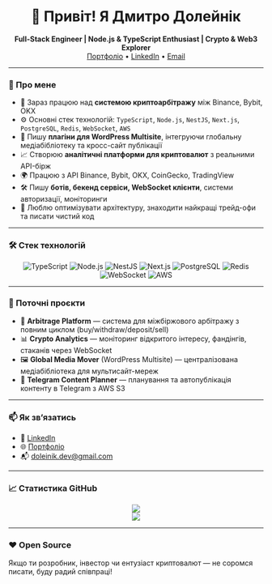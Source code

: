 <h1 align="center">👋 Привіт! Я Дмитро Долейнік</h1>

<p align="center">
  <b>Full-Stack Engineer | Node.js & TypeScript Enthusiast | Crypto & Web3 Explorer</b><br/>
  <a href="https://doleinik-portfolio.netlify.app/">Портфоліо</a> •
  <a href="https://www.linkedin.com/in/doleinik/">LinkedIn</a> •
  <a href="mailto:doleinik.dev@gmail.com">Email</a>
</p>

---

### 🧠 Про мене

- 🔭 Зараз працюю над **системою криптоарбітражу** між Binance, Bybit, OKX
- ⚙️ Основні стек технологій: `TypeScript`, `Node.js`, `NestJS`, `Next.js`, `PostgreSQL`, `Redis`, `WebSocket`, `AWS`
- 🧩 Пишу **плагіни для WordPress Multisite**, інтегруючи глобальну медіабібліотеку та кросс-сайт публікації
- 📈 Створюю **аналітичні платформи для криптовалют** з реальними API-бірж
- 🌍 Працюю з API Binance, Bybit, OKX, CoinGecko, TradingView
- 🛠️ Пишу **ботів, бекенд сервіси, WebSocket клієнти**, системи авторизації, моніторинги
- 💬 Люблю оптимізувати архітектуру, знаходити найкращі трейд-офи та писати чистий код

---

### 🛠️ Стек технологій

<div align="center">

![TypeScript](https://img.shields.io/badge/-TypeScript-3178C6?style=for-the-badge&logo=typescript&logoColor=white)
![Node.js](https://img.shields.io/badge/-Node.js-339933?style=for-the-badge&logo=node.js&logoColor=white)
![NestJS](https://img.shields.io/badge/-NestJS-E0234E?style=for-the-badge&logo=nestjs&logoColor=white)
![Next.js](https://img.shields.io/badge/-Next.js-000000?style=for-the-badge&logo=next.js&logoColor=white)
![PostgreSQL](https://img.shields.io/badge/-PostgreSQL-4169E1?style=for-the-badge&logo=postgresql&logoColor=white)
![Redis](https://img.shields.io/badge/-Redis-DC382D?style=for-the-badge&logo=redis&logoColor=white)
![WebSocket](https://img.shields.io/badge/-WebSocket-000000?style=for-the-badge&logo=websocket&logoColor=white)
![AWS](https://img.shields.io/badge/-AWS-232F3E?style=for-the-badge&logo=amazon-aws&logoColor=white)

</div>

---

### 🚀 Поточні проєкти

- 🧠 **Arbitrage Platform** — система для міжбіржового арбітражу з повним циклом (buy/withdraw/deposit/sell)
- 📊 **Crypto Analytics** — моніторинг відкритого інтересу, фандінгів, стаканів через WebSocket
- 🖼️ **Global Media Mover** (WordPress Multisite) — централізована медіабібліотека для мультисайт-мереж
- 📆 **Telegram Content Planner** — планування та автопублікація контенту в Telegram з AWS S3

---

### 📫 Як зв’язатись

- 💼 [LinkedIn](https://www.linkedin.com/in/doleinik/)
- 🌐 [Портфоліо](https://doleinik-portfolio.netlify.app/)
- 📬 doleinik.dev@gmail.com

---

### 📈 Статистика GitHub

<p align="center">
  <img src="https://github-readme-stats.vercel.app/api?username=doleinik&show_icons=true&theme=radical&count_private=true&hide_title=true"/>
  <br/>
  <img src="https://github-readme-streak-stats.herokuapp.com?user=doleinik&theme=radical"/>
</p>

---

### ❤️ Open Source

Якщо ти розробник, інвестор чи ентузіаст криптовалют — не соромся писати, буду радий співпраці!
